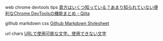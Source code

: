 web chrome devtools tips
[貴方はいくつ知っている？あまり知られていない便利なChrome DevToolsの機能まとめ \- Qiita]( https://qiita.com/HayatoKamono/items/86e55a17b69f8b020010 )

github markdown css
[Github Markdown Stylesheet]( https://gist.github.com/tuzz/3331384 )

url chars
[URLで使用可能な文字、使用できない文字]( https://www.ipentec.com/document/web-url-invalid-char )
